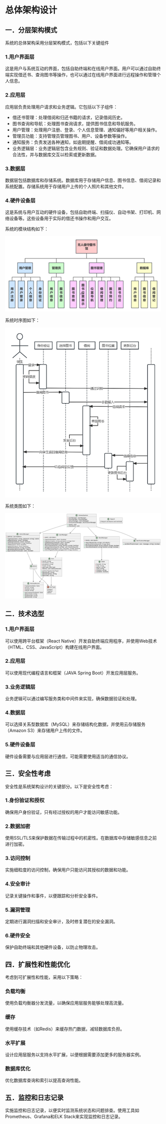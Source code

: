 # 总体架构设计

## 一．分层架构模式

系统的总体架构采用分层架构模式，包括以下关键组件

### 1.用户界面层

这是用户与系统互动的界面，包括自助终端和在线用户界面。用户可以通过自助终端实现借还书、查询图书等操作，也可以通过在线用户界面进行远程操作和管理个人信息。

### 2.应用层

应用层负责处理用户请求和业务逻辑。它包括以下子组件：

+ 借还书管理：处理借阅和归还书籍的请求，记录借阅历史。
+ 图书查询和导航：处理图书查询请求，提供图书信息和导航服务。
+ 用户管理：处理用户注册、登录、个人信息管理、通知偏好等用户相关操作。
+ 管理员功能：支持管理员管理图书、用户、设备参数等操作。
+ 通知服务：负责发送各种通知，如逾期提醒、借阅成功通知等。
+ 业务逻辑层：业务逻辑层包含业务规则、验证和数据处理。它确保用户请求的合法性，并与数据库交互以检索或更新数据。

### 3.数据层

数据层包括数据库和存储系统。数据库用于存储用户信息、图书信息、借阅记录和系统配置。存储系统用于存储用户上传的个人照片和其他文件。

### 4.硬件设备层

这是系统与用户互动的硬件设备，包括自助终端、扫描仪、自动书架、打印机、网络设备等。这些设备用于实际的借还书操作和用户交互。

系统的模块结构如下：

![模块结构](assert/1.png)

系统时序图如下：

![时序图](assert/2.png)

系统类图如下：

![类图](assert/3.png)

## 二．技术选型

### 1.用户界面层

可以使用跨平台框架（React Native）开发自助终端应用程序，并使用Web技术（HTML、CSS、JavaScript）构建在线用户界面。

### 2.应用层

可以使用现代编程语言和框架（JAVA Spring Boot）开发应用层服务。

### 3.业务逻辑层

业务逻辑可以通过编写服务类和中间件来实现，确保数据验证和处理。

### 4.数据层

可以选择关系型数据库（MySQL）来存储结构化数据，并使用云存储服务（Amazon S3）来存储用户上传的文件。

### 5.硬件设备层

硬件设备需要与应用层进行通信，可能需要使用适当的通信协议。

## 三．安全性考虑

安全性是系统架构设计的关键部分。以下是安全性考虑：

### 1.身份验证和授权

确保用户身份验证，只有经过授权的用户才能访问敏感功能。

### 2.数据加密

使用SSL/TLS来保护数据在传输过程中的机密性。在数据库中存储敏感信息之前进行加密。

### 3.访问控制

实施细粒度的访问控制，确保用户只能访问其授权的数据和功能。

### 4.安全审计

记录关键操作和事件，以便跟踪和分析安全事件。

### 5.漏洞管理

定期进行漏洞扫描和安全审计，及时修复潜在的安全漏洞。

### 6.硬件安全

保护自助终端和其他硬件设备，以防止物理攻击。

## 四．扩展性和性能优化

考虑到可扩展性和性能，采用以下策略：

### 负载均衡

使用负载均衡器分发流量，以确保应用层服务能够处理高流量。

### 缓存

使用缓存技术（如Redis）来缓存热门数据，减轻数据库负担。

### 水平扩展

设计应用层服务以支持水平扩展，以便根据需要添加更多的服务器实例。

### 数据库优化

优化数据库查询和索引以提高查询性能。

## 五．监控和日志记录

实施监控和日志记录，以便实时监测系统状态和问题排查。使用工具如Prometheus、Grafana和ELK Stack来实现监控和日志记录。
